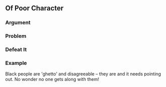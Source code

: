 ## Of Poor Character

### Argument

### Problem

### Defeat It

### Example

Black people are 'ghetto' and disagreeable – they are and it needs pointing out. No wonder no one gets along with them!